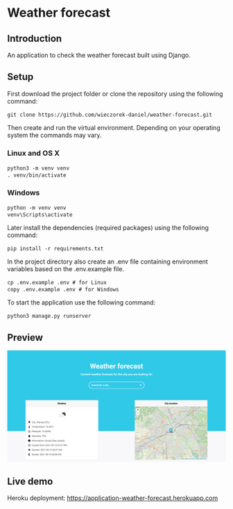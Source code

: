 # Weather forecast
## Introduction
An application to check the weather forecast built using Django.

## Setup
First download the project folder or clone the repository using the following command:
```shell
git clone https://github.com/wieczorek-daniel/weather-forecast.git
```
Then create and run the virtual environment. Depending on your operating system the commands may vary.

### Linux and OS X
```shell
python3 -m venv venv
. venv/bin/activate
```

### Windows
```shell
python -m venv venv
venv\Scripts\activate
```

Later install the dependencies (required packages) using the following command:
```shell
pip install -r requirements.txt
```
In the project directory also create an .env file containing environment variables based on the .env.example file.
```shell
cp .env.example .env # for Linux
copy .env.example .env # for Windows
```
To start the application use the following command:
```shell
python3 manage.py runserver
```

## Preview
<p align="center">
  <img src="readme-image.png">
</p>

## Live demo
Heroku deployment: https://application-weather-forecast.herokuapp.com
